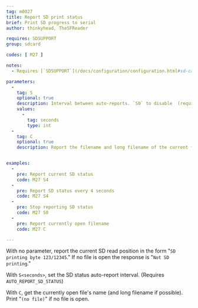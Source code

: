 ```yaml
---
tag: m0027
title: Report SD print status
brief: Print SD progress to serial
author: thinkyhead, TheSFReader

requires: SDSUPPORT
group: sdcard

codes: [ M27 ]

notes:
  - Requires [`SDSUPPORT`](/docs/configuration/configuration.html#sd-card)

parameters:
  -
    tag: S
    optional: true
    description: Interval between auto-reports. `S0` to disable  (requires `AUTO_REPORT_SD_STATUS`)
    values:
      -
        tag: seconds
        type: int
  -
    tag: C
    optional: true
    description: Report the filename and long filename of the current file


examples:
  -
    pre: Report current SD status
    code: M27 S4
  -
    pre: Report SD status every 4 seconds
    code: M27 S4
  -
    pre: Stop reporting SD status
    code: M27 S0
  -
    pre: Report currently open filename
    code: M27 C

---
```


With no parameter, report the current SD read position in the form "`SD printing byte 123/12345`." If no file is open the response is "`Not SD printing`."

With `S<seconds>`, set the SD status auto-report interval. (Requires `AUTO_REPORT_SD_STATUS`)

With `C`, get the currently open file's name (and long filename if possible). Print "`(no file)`" if no file is open.

